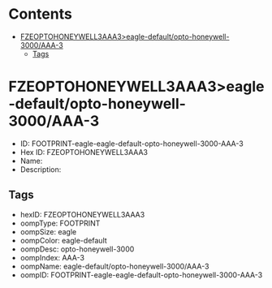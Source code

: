 



Contents
========

* [FZEOPTOHONEYWELL3AAA3>eagle-default/opto-honeywell-3000/AAA-3](#fzeoptohoneywell3aaa3eagle-defaultopto-honeywell-3000aaa-3)
	* [Tags](#tags)

# FZEOPTOHONEYWELL3AAA3>eagle-default/opto-honeywell-3000/AAA-3

- ID: FOOTPRINT-eagle-eagle-default-opto-honeywell-3000-AAA-3
- Hex ID: FZEOPTOHONEYWELL3AAA3
- Name: 
- Description: 

## Tags

- hexID: FZEOPTOHONEYWELL3AAA3
- oompType: FOOTPRINT
- oompSize: eagle
- oompColor: eagle-default
- oompDesc: opto-honeywell-3000
- oompIndex: AAA-3
- oompName: eagle-default/opto-honeywell-3000/AAA-3
- oompID: FOOTPRINT-eagle-eagle-default-opto-honeywell-3000-AAA-3
